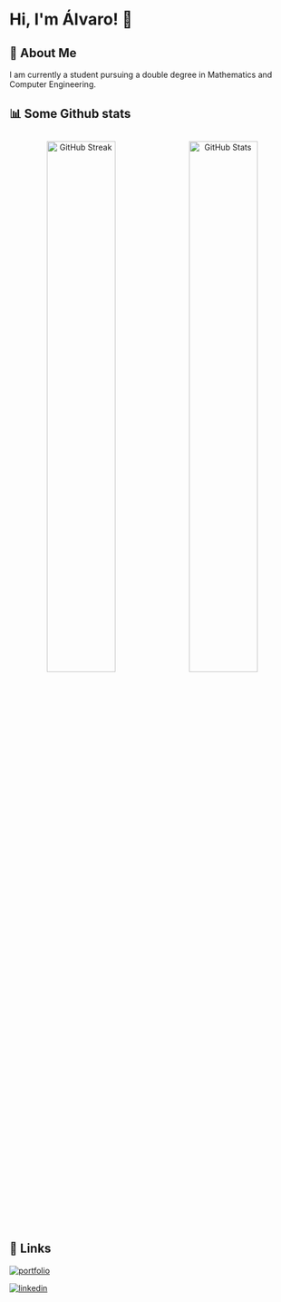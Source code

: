# Hi, I'm Álvaro! 👋

## 🚀 About Me
I am currently a student pursuing a double degree in Mathematics and Computer Engineering.

## 📊 Some Github stats

<p align="center">
  <img width="49%" src="https://streak-stats.demolab.com?user=Alvinceleste2&theme=gruvbox&date_format=M%20j%5B%2C%20Y%5D&card_width=440" alt="GitHub Streak" style="margin-top: 10px;" />
  <img width="49%" src="https://github-readme-stats.vercel.app/api?username=alvinceleste2&show_icons=true&card_width=380&theme=gruvbox" alt="GitHub Stats" style="margin-top: 10px;" />
</p>

## 🔗 Links

[![portfolio](https://img.shields.io/badge/my_portfolio-000?style=for-the-badge&logo=ko-fi&logoColor=white)](https://alvinceleste.eu/)

[![linkedin](https://img.shields.io/badge/linkedin-0A66C2?style=for-the-badge&logo=linkedin&logoColor=white)](https://www.linkedin.com/in/alvaro-grande)
